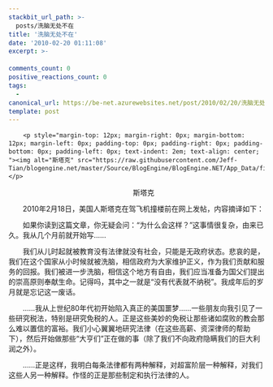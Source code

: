 ```yaml
---
stackbit_url_path: >-
  posts/洗脑无处不在
title: '洗脑无处不在'
date: '2010-02-20 01:11:08'
excerpt: >-
  
comments_count: 0
positive_reactions_count: 0
tags: 
  - 
canonical_url: https://be-net.azurewebsites.net/post/2010/02/20/洗脑无处不在
template: post
---
```


        <p style="margin-top: 12px; margin-right: 0px; margin-bottom: 12px; margin-left: 0px; padding-top: 0px; padding-right: 0px; padding-bottom: 0px; padding-left: 0px; text-indent: 2em; text-align: center; "><img alt="斯塔克" src="https://raw.githubusercontent.com/Jeff-Tian/blogengine.net/master/Source/BlogEngine/BlogEngine.NET/App_Data/files/image_329.png"></p>
<p style="margin-top: 12px; margin-right: 0px; margin-bottom: 12px; margin-left: 0px; padding-top: 0px; padding-right: 0px; padding-bottom: 0px; padding-left: 0px; text-indent: 2em; text-align: center; ">斯塔克</p>
<p style="margin-top: 12px; margin-right: 0px; margin-bottom: 12px; margin-left: 0px; padding-top: 0px; padding-right: 0px; padding-bottom: 0px; padding-left: 0px; text-indent: 2em; ">2010年2月18日，美国人斯塔克在驾飞机撞楼前在网上发帖，内容摘译如下：</p>
<p style="margin-top: 12px; margin-right: 0px; margin-bottom: 12px; margin-left: 0px; padding-top: 0px; padding-right: 0px; padding-bottom: 0px; padding-left: 0px; text-indent: 2em; ">如果你读到这篇文章，你无疑会问：“为什么会这样？”这事情很复杂，由来已久。我从几个月前就开始写……</p>
<p style="margin-top: 12px; margin-right: 0px; margin-bottom: 12px; margin-left: 0px; padding-top: 0px; padding-right: 0px; padding-bottom: 0px; padding-left: 0px; text-indent: 2em; ">我们从儿时起就被教育没有法律就没有社会，只能是无政府状态。悲哀的是，我们在这个国家从小时候就被洗脑，相信政府为大家维护正义，作为我们贡献和服务的回报。我们被进一步洗脑，相信这个地方有自由，我们应当准备为国父们提出的崇高原则奉献生命。记得吗，其中之一就是“没有代表就不纳税”。我成年后的岁月就是忘记这一废话。</p>
<p style="margin-top: 12px; margin-right: 0px; margin-bottom: 12px; margin-left: 0px; padding-top: 0px; padding-right: 0px; padding-bottom: 0px; padding-left: 0px; text-indent: 2em; ">……我从上世纪80年代初开始陷入真正的美国噩梦……一些朋友向我引见了一些研究税法，特别是研究免税的人。正是这些美妙的免税让那些诸如腐败的教会那么难以置信的富裕。我们小心翼翼地研究法律（在这些高薪、资深律师的帮助下），然后开始做那些“大亨们”正在做的事（除了我们不向政府隐瞒我们的巨大利润之外）。</p>
<p style="margin-top: 12px; margin-right: 0px; margin-bottom: 12px; margin-left: 0px; padding-top: 0px; padding-right: 0px; padding-bottom: 0px; padding-left: 0px; text-indent: 2em; ">……正是这样，我明白每条法律都有两种解释，对超富阶层一种解释，对我们这些人另一种解释。作怪的正是那些制定和执行法律的人。</p>
      